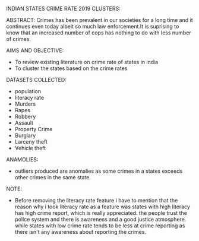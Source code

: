 INDIAN STATES CRIME RATE 2019 CLUSTERS:

ABSTRACT: Crimes has been prevalent in our societies for a long time and it continues even today albeit so much law enforcement.It is suprising to know that 
an increased number of cops has nothing to do with less number of crimes.

AIMS AND OBJECTIVE:

* To review existing literature on crime rate of states in india
* To cluster the states based on the crime rates

DATASETS COLLECTED:

* population
* literacy rate
* Murders
* Rapes
* Robbery
* Assault
* Property Crime 
* Burglary 
* Larceny theft 
* Vehicle theft

ANAMOLIES:
* outliers produced are anomalies as some crimes in a states exceeds other crimes in the same state.

NOTE:
* Before removing the literacy rate feature i have to mention that the reason why i took literacy rate as a feature was states with high literacy has high crime report, which is really appreciated. the people trust the police system and there is awareness and a good justice atmosphere. while states with low crime rate tends to be less at crime reporting as there isn't any awareness about reporting the crimes.
